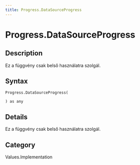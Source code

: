 ```yaml
---
title: Progress.DataSourceProgress
---
```


# Progress.DataSourceProgress


## Description

Ez a függvény csak belső használatra szolgál.


## Syntax

```powerquery
Progress.DataSourceProgress(

) as any
```


## Details

Ez a függvény csak belső használatra szolgál.



## Category
Values.Implementation
